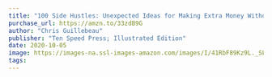 ```yaml
---
title: "100 Side Hustles: Unexpected Ideas for Making Extra Money Without Quitting Your Day Job"
purchase_url: https://amzn.to/33zdB9G
author: "Chris Guillebeau"
publisher: "Ten Speed Press; Illustrated Edition"
date: 2020-10-05
image: https://images-na.ssl-images-amazon.com/images/I/41RbF89Kz9L._SL75_.jpg
tags:
---
```


